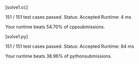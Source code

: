 [solve1.cc]

151 / 151 test cases passed.
Status: Accepted
Runtime: 4 ms

Your runtime beats 54.70% of cppsubmissions.



[solve1.py]

151 / 151 test cases passed.
Status: Accepted
Runtime: 84 ms

Your runtime beats 38.96% of pythonsubmissions.

